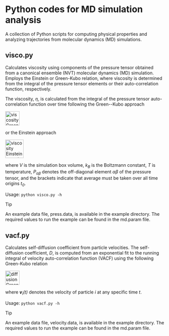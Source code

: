 
# Python codes for MD simulation analysis

A collection of Python scripts for computing physical properties and analyzing trajectories from
molecular dynamics (MD) simulations.

## visco.py

Calculates viscosity using components of the pressure tensor obtained from a canonical ensemble (NVT)
molecular dynamics (MD) simulation. Employs the Einstein or Green-Kubo relation, where viscosity is
determined from the integral of the pressure tensor elements or their auto-correlation function, respectively.

The viscosity, *η*, is calculated from the integral of the pressure tensor auto-correlation
function over time following the Green--Kubo approach

<picture>
  <source
    media="(prefers-color-scheme: dark)"
    srcset="assets/visco_gk_dark.png"
  />
  <source
    media="(prefers-color-scheme: light)"
    srcset="assets/visco_gk_light.png"
  />
  <img
    alt="viscosity Green--Kubo equation"
    src="assets/visco_gk_light.png"
    height="45"
  />
</picture>

<!--$$
\eta = \frac{V}{k_B T} \int_0^\infty \left\langle P_{\alpha \beta} \left( t \right)
\cdot P_{\alpha \beta} \left( t_0 \right) \right\rangle dt
$$-->

or the Einstein approach

<picture>
  <source
    media="(prefers-color-scheme: dark)"
    srcset="assets/visco_en_dark.png"
  />
  <source
    media="(prefers-color-scheme: light)"
    srcset="assets/visco_en_light.png"
  />
  <img
    alt="viscosity Einstein equation"
    src="assets/visco_en_light.png"
    height="58"
  />
</picture>

<!--$$
\eta = \lim_{t \to \infty} \frac{V}{2 t k_B T}
\left\langle \left( \int_0^\infty P_{\alpha \beta}(t') dt' \right)^2  \right\rangle
$$-->

where *V* is the simulation box volume, *k<sub>B</sub>* is the Boltzmann constant, *T* is temperature,
*P<sub>αβ</sub>* denotes the off-diagonal element *αβ* of the pressure tensor,
and the brackets indicate that average must be taken over all time origins *t<sub>0</sub>*.

Usage: `python visco.py -h`

> [!TIP]
> An example data file, press.data, is available in the example directory.
> The required values to run the example can be found in the md.param file.

## vacf.py

Calculates self-diffusion coefficient from particle velocities. The self-diffusion coefficient, *D*, is
computed from an exponential fit to the running integral of velocity auto-correlation function (VACF)
using the following Green-Kubo relation

<picture>
  <source
    media="(prefers-color-scheme: dark)"
    srcset="assets/sdc_gk_dark.png"
  />
  <source
    media="(prefers-color-scheme: light)"
    srcset="assets/sdc_gk_light.png"
  />
  <img
    alt="diffusion Green--Kubo equation"
    src="assets/sdc_gk_light.png"
    height="45"
  />
</picture>

<!--$$
D = \frac{1}{3} \int_0^\infty \left\langle \mathbf{v}_i(t) \cdot \mathbf{v}_i(t_0) \right\rangle dt
$$-->

where ***v**<sub>i</sub>(t)* denotes the velocity of particle *i* at any specific time *t*.

Usage: `python vacf.py -h`

> [!TIP]
> An example data file, velocity.data, is available in the example directory.
> The required values to run the example can be found in the md.param file.
